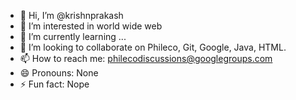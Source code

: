 - 👋 Hi, I’m @krishnprakash
- 👀 I’m interested in world wide web
- 🌱 I’m currently learning ...
- 💞️ I’m looking to collaborate on Phileco, Git, Google, Java, HTML.
- 📫 How to reach me: philecodiscussions@googlegroups.com
- 😄 Pronouns: None
- ⚡ Fun fact: Nope

<!---
krishnprakash/krishnprakash is a ✨ special ✨ repository because its `README.md` (this file) appears on your GitHub profile.
You can click the Preview link to take a look at your changes.
--->
